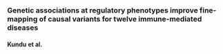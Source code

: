 ### Genetic associations at regulatory phenotypes improve fine-mapping of causal variants for twelve immune-mediated diseases
#### Kundu et al.

